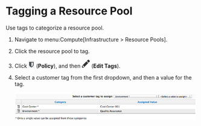# Tagging a Resource Pool

Use tags to categorize a resource pool.

1.  Navigate to menu:Compute\[Infrastructure \> Resource Pools\].

2.  Click the resource pool to tag.

3.  Click ![1941](/images/1941.png) (**Policy**), and then
    ![1851](/images/1851.png) (**Edit Tags**).

4.  Select a customer tag from the first dropdown, and then a value for
    the tag.

    ![2233](/images/2233.png)
